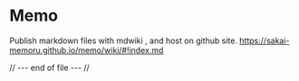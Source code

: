 Memo
==============

Publish markdown files with mdwiki , and host on github site.
https://sakai-memoru.github.io/memo/wiki/#!index.md


// --- end of file --- //
